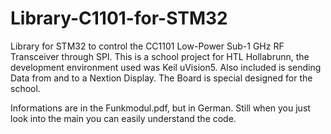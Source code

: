 # Library-C1101-for-STM32
Library for STM32 to control the CC1101 Low-Power Sub-1 GHz RF Transceiver through SPI.
This is a school project for HTL Hollabrunn, the development environment used was Keil uVision5.
Also included is sending Data from and to a Nextion Display.
The Board is special designed for the school.

Informations are in the Funkmodul.pdf, but in German.
Still when you just look into the main you can easily understand the code.
